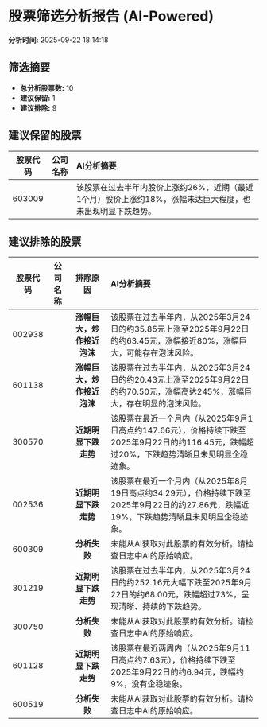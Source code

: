 # 股票筛选分析报告 (AI-Powered)

**分析时间:** 2025-09-22 18:14:18

## 筛选摘要

- **总分析股票数:** 10
- **建议保留:** 1
- **建议排除:** 9

## 建议保留的股票

| 股票代码 | 公司名称 | AI分析摘要 |
|:---:|:---:|:---|
| 603009 |  | 该股票在过去半年内股价上涨约26%，近期（最近1个月）股价上涨约18%，涨幅未达巨大程度，也未出现明显下跌趋势。 |

## 建议排除的股票

| 股票代码 | 公司名称 | 排除原因 | AI分析摘要 |
|:---:|:---:|:---:|:---|
| 002938 |  | **涨幅巨大，炒作接近泡沫** | 该股票在过去半年内，从2025年3月24日的约35.85元上涨至2025年9月22日的约63.45元，涨幅接近80%，涨幅巨大，可能存在泡沫风险。 |
| 601138 |  | **涨幅巨大，炒作接近泡沫** | 该股票在过去半年内，从2025年3月24日的约20.43元上涨至2025年9月22日的约70.50元，涨幅高达245%，涨幅巨大，存在明显的泡沫风险。 |
| 300570 |  | **近期明显下跌走势** | 该股票在最近一个月内（从2025年9月1日高点约147.66元），价格持续下跌至2025年9月22日的约116.45元，跌幅超过20%，下跌趋势清晰且未见明显企稳迹象。 |
| 002536 |  | **近期明显下跌走势** | 该股票在最近一个月内（从2025年8月19日高点约34.29元），价格持续下跌至2025年9月22日的约27.86元，跌幅近19%，下跌趋势清晰且未见明显企稳迹象。 |
| 600309 |  | **分析失败** | 未能从AI获取对此股票的有效分析。请检查日志中AI的原始响应。 |
| 301219 |  | **近期明显下跌走势** | 该股票在过去半年内，从2025年3月24日的约252.16元大幅下跌至2025年9月22日的约68.00元，跌幅超过73%，呈现清晰、持续的下跌趋势。 |
| 300750 |  | **分析失败** | 未能从AI获取对此股票的有效分析。请检查日志中AI的原始响应。 |
| 601128 |  | **近期明显下跌走势** | 该股票在最近两周内（从2025年9月11日高点约7.63元），价格持续下跌至2025年9月22日的约6.94元，跌幅约9%，没有企稳迹象。 |
| 600519 |  | **分析失败** | 未能从AI获取对此股票的有效分析。请检查日志中AI的原始响应。 |
